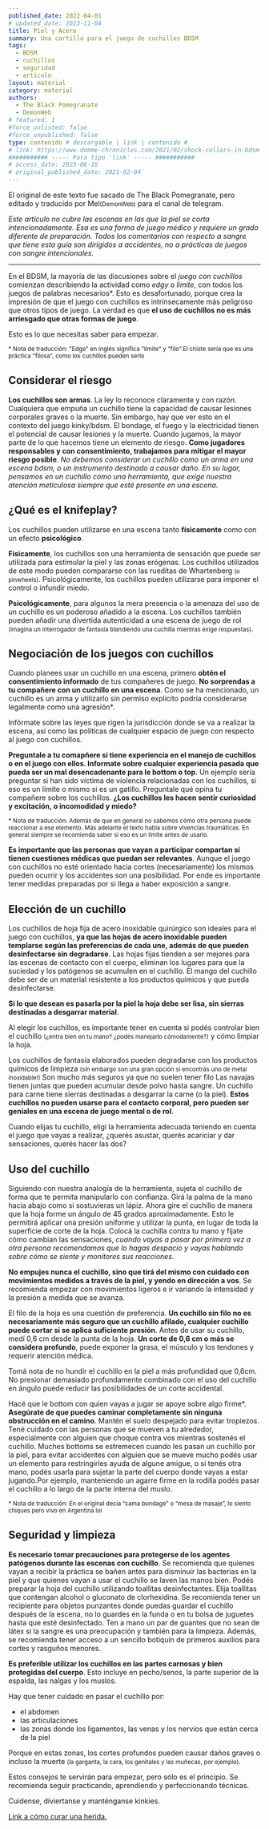 ```yaml
---
published_date: 2022-04-01
# updated_date: 2023-11-04
title: Piel y Acero
summary: Una cartilla para el juego de cuchillos BDSM
tags:
  - BDSM
  - cuchillos
  - seguridad
  - articulo
layout: material
category: material
authors:
  - The Black Pomegranate
  - DemonWeb
# featured: 1
#force_unlisted: false
#force_unpublished: false
type: contenido # descargable | link | contenido #
# link: https://www.domme-chronicles.com/2021/02/shock-collars-in-bdsm-play-are-they-safe
########### ----- Para tipo 'link' ----- ###########
# access_date: 2023-06-16
# original_published_date: 2021-02-04
---
```


El original de este texto fue sacado de The Black Pomegranate, pero editado y traducido
por Mel<small>(DemonWeb)</small> para el canal de telegram.

*Este artículo no cubre las escenas en las que la piel se corta intencionadamente. Esa es una forma de juego médico y requiere un grado diferente de preparación. Todos los comentarios con respecto a sangre que tiene esta guía son dirigidos a accidentes, no a prácticas de juegos con sangre intencionales.*

---

En el BDSM, la mayoría de las discusiones sobre el _juego con cuchillos_ comienzan describiendo la actividad como _edgy_ o _límite_, con todos los juegos de palabras necesarios*. Esto es desafortunado, porque crea la impresión de que el juego con cuchillos es intrínsecamente más peligroso que otros tipos de juego. La verdad es que **el uso de cuchillos no es más arriesgado que otras formas de juego**.

Esto es lo que necesitas saber para empezar.

<small>* Nota de traducción: "Edge" en inglés significa "límite" y "filo".El chiste sería que es una práctica "filosa", como los cuchillos pueden serlo</small>


## Considerar el riesgo

**Los cuchillos son armas**. La ley lo reconoce claramente y con razón. Cualquiera que empuña un cuchillo tiene la capacidad de causar lesiones corporales graves o la muerte. Sin embargo, hay que ver esto en el contexto del juego kinky/bdsm. El bondage, el fuego y la electricidad tienen el potencial de causar lesiones y la muerte. Cuando jugamos, la mayor parte de lo que hacemos tiene un elemento de riesgo. **Como jugadores responsables y con consentimiento, trabajamos para mitigar el mayor riesgo posible**. *No debemos considerar un cuchillo como un arma en una escena bdsm, o un instrumento destinado a causar daño. En su lugar, pensamos en un cuchillo como una herramienta, que exige nuestra atención meticulosa siempre que esté presente en una escena*.

## ¿Qué es el knifeplay?

Los cuchillos pueden utilizarse en una escena tanto **físicamente** como con un efecto
**psicológico**.

**Físicamente**, los cuchillos son una herramienta de sensación que puede ser utilizada para estimular la piel y las zonas erógenas. Los cuchillos utilizados de este modo pueden compararse con las rueditas de Whartenberg <small>(o pinwheels)</small>. Psicológicamente, los cuchillos pueden utilizarse para imponer el control o infundir miedo. 

**Psicológicamente**, para algunos la mera presencia o la amenaza del uso de un cuchillo es un poderoso añadido a la escena. Los cuchillos también pueden añadir una divertida autenticidad a una escena de juego de rol <small>(imagina un interrogador de fantasía blandiendo una cuchilla mientras exige respuestas)</small>.

## Negociación de los juegos con cuchillos

Cuando planees usar un cuchillo en una escena, primero **obtén el consentimiento informado** de tus compañeres de juego. **No sorprendas a tu compañere con un cuchillo en una escena**. Como se ha mencionado, un cuchillo es un arma y utilizarlo sin permiso explícito podría considerarse legalmente como una agresión*.

Infórmate sobre las leyes que rigen la jurisdicción donde se va a realizar la escena, así como las políticas de cualquier espacio de juego con respecto al juego con cuchillos.

**Preguntale a tu comapñere si tiene experiencia en el manejo de cuchillos o en el juego con ellos. Informate sobre cualquier experiencia pasada que pueda ser un mal desencadenante para le bottom o top**. Un ejemplo sería preguntar si han sido víctima de violencia relacionadas con los cuchillos, si eso es un límite o mismo si es un gatillo. Preguntale qué opina tu compañere sobre los cuchillos. **¿Los cuchillos les hacen sentir curiosidad y excitación, o incomodidad y miedo?**

<small>* Nota de traducción: Además de que en general no sabemos cómo otra persona puede reaccionar a ese elemento. Más adelante el texto habla sobre vivencias traumáticas. En general siempre se recomienda saber si eso es un límite antes de usarlo.</small>

**Es importante que las personas que vayan a participar compartan si tienen cuestiones médicas que puedan ser relevantes**. Aunque el juego con cuchillos no esté orientado hacia cortes (necesariamente) los mismos pueden ocurrir y los accidentes son una posibilidad. Por ende es importante tener medidas preparadas por si llega a haber exposición a sangre.

## Elección de un cuchillo

Los cuchillos de hoja fija de acero inoxidable quirúrgico son ideales para el juego con cuchillos, **ya que las hojas de acero inoxidable pueden templarse según las preferencias de cada une, además de que pueden desinfectarse sin degradarse**. Las hojas fijas tienden a ser mejores para las escenas de contacto con el cuerpo, eliminan los lugares para que la suciedad y los patógenos se acumulen en el cuchillo. El mango del cuchillo debe ser de un material resistente a los productos químicos y que pueda desinfectarse.

**Si lo que desean es pasarla por la piel la hoja debe ser lisa, sin sierras destinadas a desgarrar material**.

Al elegir los cuchillos, es importante tener en cuenta si podés controlar bien el cuchillo <small>(¿entra bien en tu mano? ¿podés manejarlo cómodamente?)</small> y cómo limpiar la hoja.

Los cuchillos de fantasía elaborados pueden degradarse con los productos químicos de limpieza <small>(sin embargo son una gran opción si encontrás uno de metal inoxidable!)</small> Son mucho más seguros ya que no suelen tener filo Las navajas tienen juntas que pueden acumular desde polvo hasta sangre. Un cuchillo para carne tiene sierras destinadas a desgarrar la carne (o la piel). **Estos cuchillos no pueden usarse para el contacto corporal, pero pueden ser geniales en una escena de juego mental o de rol**. 

Cuando elijas tu cuchillo, eligí la herramienta adecuada teniendo en cuenta el juego que vayas a realizar, ¿querés asustar, querés acariciar y dar sensaciones, querés hacer las dos?

## Uso del cuchillo

Siguiendo con nuestra analogía de la herramienta, sujeta el cuchillo de forma que te permita manipularlo con confianza. Girá la palma de la mano hacia abajo como si sostuvieras un lápiz. Ahora gire el cuchillo de manera que la hoja forme un ángulo de 45 grados aproximadamente. Esto le permitirá aplicar una presión uniforme y utilizar la punta, en lugar de toda la superficie de corte de la hoja. Colocá la cuchilla contra tu mano y fijate cómo cambian las sensaciones, *cuando vayas a pasar por primera vez a otra persona recomendamos que lo hagas despacio y vayas hablando sobre cómo se siente y monitores sus reacciones*.

**No empujes nunca el cuchillo, sino que tirá del mismo con cuidado con movimientos medidos a través de la piel, y yendo en dirección a vos**. Se recomienda empezar con movimientos ligeros e ir variando la intensidad y la presión a medida que se avanza.

El filo de la hoja es una cuestión de preferencia. **Un cuchillo sin filo no es necesariamente más seguro que un cuchillo afilado, cualquier cuchillo puede cortar si se aplica suficiente presión**. Antes de usar su cuchillo, medí 0,6 cm desde la punta de la hoja. **Un corte de 0,6 cm o más se considera profundo**, puede exponer la grasa, el músculo y los tendones y requerir atención médica.

Tomá nota de no hundir el cuchillo en la piel a más profundidad que 0,6cm. No presionar demasiado profundamente combinado con el uso del cuchillo en ángulo puede reducir las posibilidades de un corte accidental.

Hacé que le bottom con quien vayas a jugar se apoye sobre algo firme*. **Asegúrate de que puedes caminar completamente sin ninguna obstrucción en el camino**. Mantén el suelo despejado para evitar tropiezos. Tené cuidado con las personas que se mueven a tu alrededor, especialmente con alguien que choque contra vos mientras sostenés el cuchillo. Muches bottoms se estremecen cuando les pasan un cuchillo por la piel, para evitar accidentes con alguien que se mueve mucho podés usar un elemento para restringirles ayuda de algune amigue, o si tenés otra mano, podés usarla para sujetar la parte del cuerpo donde vayas a estar jugando.Por ejemplo, manteniendo un agarre firme en la rodilla podés pasar el cuchillo a lo largo de la parte interna del muslo.

<small>* Nota de traducción: En el original decía “cama bondage” o “mesa de masaje”, lo siento chiques pero vivo en Argentina lol</small>

## Seguridad y limpieza

**Es necesario tomar precauciones para protegerse de los agentes patógenos durante las escenas con cuchillo**. Se recomienda que quienes vayan a recibir la práctica se bañen antes para disminuir las bacterias en la piel y que quienes vayan a usar el cuchillo se laven las manos bien. Podés preparar la hoja del cuchillo utilizando toallitas desinfectantes. Elija toallitas que contengan alcohol o gluconato de clorhexidina. Se recomienda tener un recipiente para objetos punzantes donde puedas guardar el cuchillo después de la escena, no lo guardes en la funda o en tu bolsa de juguetes hasta que esté desinfectado. Ten a mano un par de guantes que no sean de látex si la sangre es una preocupación y también para la limpieza. Además, se recomienda tener acceso a un sencillo botiquín de primeros auxilios para cortes y rasguños menores.

**Es preferible utilizar los cuchillos en las partes carnosas y bien protegidas del cuerpo**. Esto incluye en pecho/senos, la parte superior de la espalda, las nalgas y los muslos.

Hay que tener cuidado en pasar el cuchillo por:
- el abdomen
- las articulaciones
- las zonas donde los ligamentos, las venas y los nervios que están cerca de la piel

Porque en estas zonas, los cortes profundos pueden causar daños graves o incluso la muerte <small>(la garganta, la cara, los genitales y las muñecas, por ejemplo)</small>.

Estos consejos te servirán para empezar, pero sólo es el principio. Se recomienda seguir practicando, aprendiendo y perfeccionando técnicas.

Cuidense, diviertanse y manténganse kinkies.

[Link a cómo curar una herida.](https://medlineplus.gov/spanish/ency/article/000043.htm)



